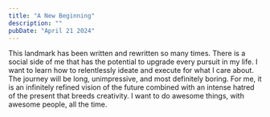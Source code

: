 ```yaml
---
title: "A New Beginning"
description: ""
pubDate: "April 21 2024"
---
```

This landmark has been written and rewritten so many times. There is a social side of me that has
the potential to upgrade every pursuit in my life. I want to learn how to relentlessly ideate and
execute for what I care about. The journey will be long, unimpressive, and most definitely boring.
For me, it is an infinitely refined vision of the future combined with an intense hatred of the
present that breeds creativity. I want to do awesome things, with awesome people, all the time.
